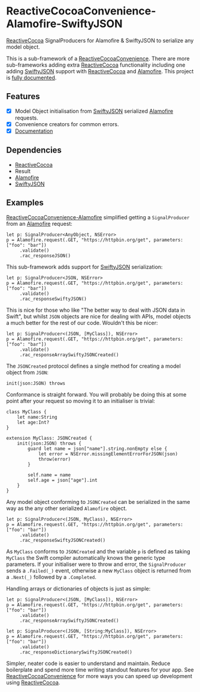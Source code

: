 # ReactiveCocoaConvenience-Alamofire-SwiftyJSON

[ReactiveCocoa] SignalProducers for Alamofire & SwiftyJSON to serialize any model object.

This is a sub-framework of a [ReactiveCocoaConvenience].  There are more sub-frameworks adding extra [ReactiveCocoa] functionality including one adding [SwiftyJSON] support with [ReactiveCocoa] and [Alamofire]. This project is [fully documented](http://joshc89.github.io/ReactiveCocoaConvenience/ReactiveCocoaConvenience-Alamofire-SwiftyJSON/index.html). 

## Features

* [x] Model Object initialisation from [SwiftyJSON] serialized [Alamofire] requests.
* [x] Convenience creators for common errors.
* [x] [Documentation](http://joshc89.github.io/ReactiveCocoaConvenience/ReactiveCocoaConvenience-Alamofire-SwiftyJSON/index.html)

## Dependencies

* [ReactiveCocoa]
* Result
* [Alamofire]
* [SwiftyJSON]


## Examples

[ReactiveCocoaConvenience-Alamofire](http://joshc89.github.io/ReactiveCocoaConvenience/ReactiveCocoaConvenience-Alamofire/index.html) simplified getting a `SignalProducer` from an [Alamofire] request:

    let p: SignalProducer<AnyObject, NSError>
	p = Alamofire.request(.GET, "https://httpbin.org/get", parameters: ["foo": "bar"])
         .validate()
         .rac_responseJSON()
         
This sub-framework adds support for [SwiftyJSON] serialization:

    let p: SignalProducer<JSON, NSError>
	p = Alamofire.request(.GET, "https://httpbin.org/get", parameters: ["foo": "bar"])
         .validate()
         .rac_responseSwiftyJSON()

This is nice for those who like "The better way to deal with JSON data in Swift", but whilst `JSON` objects are nice for dealing with APIs, model objects a much better for the rest of our code. Wouldn't this be nicer:

	let p: SignalProducer<(JSON, [MyClass]), NSError>
	p = Alamofire.request(.GET, "https://httpbin.org/get", parameters: ["foo": "bar"])
         .validate()
         .rac_responseArraySwiftyJSONCreated()

The `JSONCreated` protocol defines a single method for creating a model object from `JSON`:

	init(json:JSON) throws
	
Conformance is straight forward. You will probably be doing this at some point after your request so moving it to an initialiser is trivial:

	class MyClass {
		let name:String
		let age:Int?
	}

	extension MyClass: JSONCreated {
		init(json:JSON) throws {
			guard let name = json["name"].string.nonEmpty else {
				let error = NSError.missingElementErrorForJSON(json)
				throw(error)
			}
			
			self.name = name
			self.age = json["age"].int
		}
	}
	
Any model object conforming to `JSONCreated` can be serialized in the same way as the any other serialized `Alamofire` object.

	let p: SignalProducer<(JSON, MyClass), NSError>
	p = Alamofire.request(.GET, "https://httpbin.org/get", parameters: ["foo": "bar"])
         .validate()
         .rac_responseSwiftyJSONCreated()
         
As `MyClass` conforms to `JSONCreated` and the variable `p` is defined as taking `MyClass` the Swift compiler automatically knows the generic type parameters. If your initialiser were to throw and error, the `SignalProducer` sends a `.Failed(_)` event, otherwise a new `MyClass` object is returned from a `.Next(_)` followed by a `.Completed`.

Handling arrays or dictionaries of objects is just as simple:

	let p: SignalProducer<(JSON, [MyClass]), NSError>
	p = Alamofire.request(.GET, "https://httpbin.org/get", parameters: ["foo": "bar"])
         .validate()
         .rac_responseArraySwiftyJSONCreated()

	let p: SignalProducer<(JSON, [String:MyClass]), NSError>
	p = Alamofire.request(.GET, "https://httpbin.org/get", parameters: ["foo": "bar"])
         .validate()
         .rac_responseDictionarySwiftyJSONCreated()

Simpler, neater code is easier to understand and maintain. Reduce boilerplate and spend more time writing standout features for your app. See [ReactiveCocoaConvenience] for more ways you can speed up development using [ReactiveCocoa].

[ReactiveCocoaConvenience]: https://github.com/joshc89/ReactiveCocoaConvenience
[ReactiveCocoa]: https://github.com/ReactiveCocoa/ReactiveCocoa
[Alamofire]: https://github.com/Alamofire/Alamofire
[SwiftyJSON]: https://github.com/SwiftyJSON/SwiftyJSON